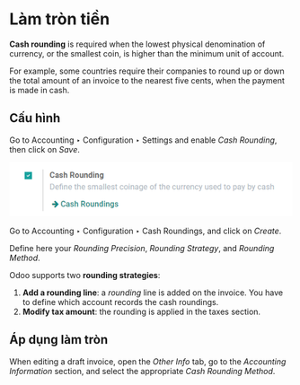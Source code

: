 # Làm tròn tiền

**Cash rounding** is required when the lowest physical denomination
of currency, or the smallest coin, is higher than the minimum unit
of account.

For example, some countries require their companies to round up or
down the total amount of an invoice to the nearest five cents, when
the payment is made in cash.

## Cấu hình

Go to Accounting ‣ Configuration ‣ Settings
and enable *Cash Rounding*, then click on *Save*.

![image](../../../../_images/cash_rounding01.png)

Go to Accounting ‣ Configuration ‣ Cash Roundings,
and click on *Create*.

Define here your *Rounding Precision*, *Rounding Strategy*, and
*Rounding Method*.

Odoo supports two **rounding strategies**:

1. **Add a rounding line**: a *rounding* line is added on the invoice.
   You have to define which account records the cash roundings.
2. **Modify tax amount**: the rounding is applied in the taxes section.

## Áp dụng làm tròn

When editing a draft invoice, open the *Other Info* tab, go to the
*Accounting Information* section, and select the appropriate *Cash
Rounding Method*.
